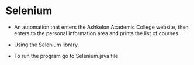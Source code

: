 # Selenium

* An automation that enters the Ashkelon Academic College website,
then enters to the personal information area and prints the list of courses. 

* Using the Selenium library. 

* To run the program go to Selenium.java file 
